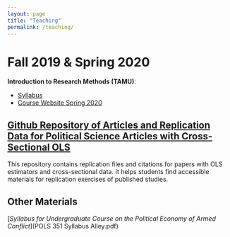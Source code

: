 ```yaml
---
layout: page
title: "Teaching"
permalink: /teaching/ 
---
```


# Fall 2019 & Spring 2020 

**Introduction to Research Methods (TAMU)**:
- [Syllabus]()
- [Course Website Spring 2020](https://joshuaalley.github.io/pols-209/)


## [Github Repository of Articles and Replication Data for Political Science Articles with Cross-Sectional OLS](https://github.com/joshuaalley/cross-sectional-ols)

This repository contains replication files and citations for papers with OLS estimators and cross-sectional data. It helps students find accessible materials for replication exercises of published studies.  


## Other Materials

[*Syllabus for Undergraduate Course on the Political Economy of Armed Conflict*](POLS 351 Syllabus Alley.pdf) 

